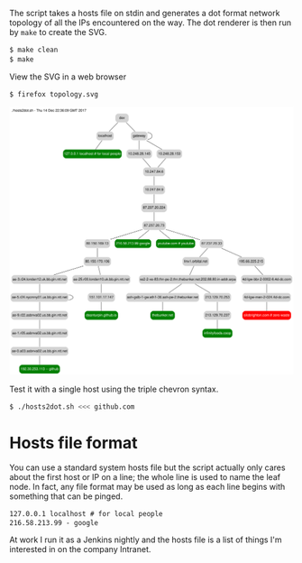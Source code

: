 The script takes a hosts file on stdin and generates a dot format
network topology of all the IPs encountered on the way. The dot renderer is then
run by ```make``` to create the SVG.
```bash
$ make clean
$ make
```

View the SVG in a web browser
```bash
$ firefox topology.svg
```

![](topology.svg)

Test it with a single host using the triple chevron syntax.
```bash
$ ./hosts2dot.sh <<< github.com
```

# Hosts file format
You can use a standard system hosts file but the script actually only cares
about the first host or IP on a line; the whole line is used to name the leaf
node. In fact, any file format may be used as long as each line begins with
something that can be pinged.

```
127.0.0.1 localhost # for local people
216.58.213.99 - google
```

At work I run it as a Jenkins nightly and the hosts file is a list of things I'm
interested in on the company Intranet.
